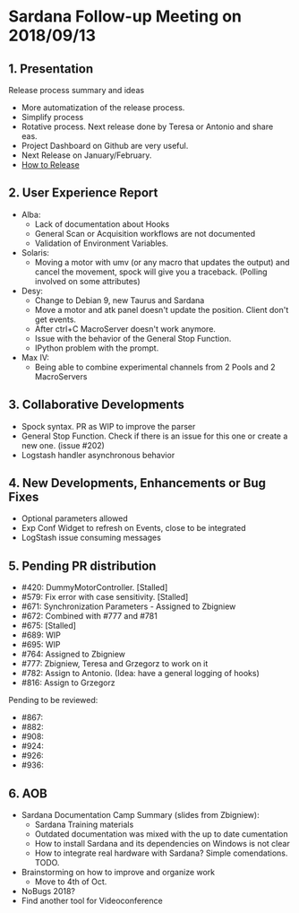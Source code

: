 # Sardana Follow-up Meeting on 2018/09/13

## 1. Presentation

Release process summary and ideas

- More automatization of the release process.
- Simplify process
- Rotative process. Next release done by Teresa or Antonio and share eas.
- Project Dashboard on Github are very useful.
- Next Release on January/February.
- [How to Release](https://github.com/sardana-org/sardana/blob/develop/doc/how_to_release.md)

## 2. User Experience Report

- Alba:
  - Lack of documentation about Hooks
  - General Scan or Acquisition workflows are not documented
  - Validation of Environment Variables.
- Solaris:
  - Moving a motor with umv (or any macro that updates the output) and cancel the movement, spock will give you a traceback. (Polling involved on some attributes)
- Desy:
  - Change to Debian 9, new Taurus and Sardana
  - Move a motor and atk panel doesn't update the position. Client don't get events.
  - After ctrl+C MacroServer doesn't work anymore.
  - Issue with the behavior of the General Stop Function.
  - IPython problem with the prompt.
- Max IV:
  - Being able to combine experimental channels from 2 Pools and 2 MacroServers

## 3. Collaborative Developments

- Spock syntax. PR as WIP to improve the parser
- General Stop Function. Check if there is an issue for this one or create a new one. (issue #202)
- Logstash handler asynchronous behavior

## 4. New Developments, Enhancements or Bug Fixes

- Optional parameters allowed
- Exp Conf Widget to refresh on Events, close to be integrated
- LogStash issue consuming messages

## 5. Pending PR distribution

- #420: DummyMotorController. [Stalled]
- #579: Fix error with case sensitivity. [Stalled]
- #671: Synchronization Parameters - Assigned to Zbigniew
- #672: Combined with #777 and #781
- #675: [Stalled]
- #689: WIP
- #695: WIP  
- #764: Assigned to Zbigniew
- #777: Zbigniew, Teresa and Grzegorz to work on it
- #782: Assign to Antonio. (Idea: have a general logging of hooks)
- #816: Assign to Grzegorz

Pending to be reviewed:

- #867:
- #882:
- #908:
- #924:
- #926:
- #936:

## 6. AOB

- Sardana Documentation Camp Summary (slides from Zbigniew):
  - Sardana Training materials
  - Outdated documentation was mixed with the up to date cumentation
  - How to install Sardana and its dependencies on Windows is not clear
  - How to integrate real hardware with Sardana? Simple comendations. TODO.
- Brainstorming on how to improve and organize work
  - Move to 4th of Oct.
- NoBugs 2018?
- Find another tool for Videoconference
